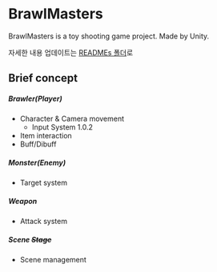 # BrawlMasters
BrawlMasters is a toy shooting game project. Made by Unity.

자세한 내용 업데이트는 [READMEs 폴더](https://github.com/ToyToyGame/BrawlMasters/tree/main/READMEs)로



## Brief concept

##### Brawler(Player)

- Character & Camera movement
  - Input System 1.0.2
- Item interaction
- Buff/Dibuff

##### Monster(Enemy)

- Target system

##### Weapon

- Attack system

##### Scene ~~Stage~~

- Scene management

